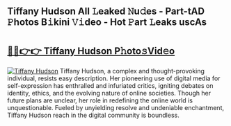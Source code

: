 ## Tiffany Hudson All 𝙻eaked 𝙽u𝚍es - Part-tAD 𝙿hotos B𝚒kini 𝚅𝚒deo - Hot 𝙿art 𝙻eaks uscAs

# <h2><a href="http://ld2i1a0.urlbe.top/?page=Tiffany+Hudson">🔗🔗👉👉 Tiffany Hudson P𝚑oto𝚜Vid𝚎o</a></h2>

[![Tiffany Hudson](https://i.imgur.com/eBuTRDB.gif)](http://ld2i1a0.urlbe.top/?page=Tiffany+Hudson)
Tiffany Hudson, a complex and thought-provoking individual, resists easy description. Her pioneering use of digital media for self-expression has enthralled and infuriated critics, igniting debates on identity, ethics, and the evolving nature of online societies. Though her future plans are unclear, her role in redefining the online world is unquestionable. Fueled by unyielding resolve and undeniable enchantment, Tiffany Hudson reach in the digital community is boundless.
